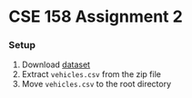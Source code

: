 # CSE 158 Assignment 2

### Setup
1. Download [dataset](https://www.kaggle.com/datasets/austinreese/craigslist-carstrucks-data?resource=download)
2. Extract `vehicles.csv` from the zip file
3. Move `vehicles.csv` to the root directory
